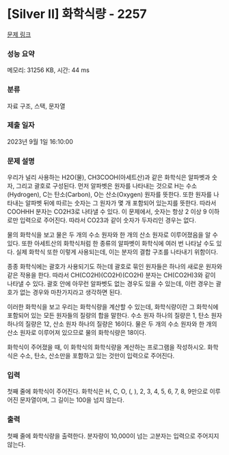 # [Silver II] 화학식량 - 2257 

[문제 링크](https://www.acmicpc.net/problem/2257) 

### 성능 요약

메모리: 31256 KB, 시간: 44 ms

### 분류

자료 구조, 스택, 문자열

### 제출 일자

2023년 9월 1일 16:10:00

### 문제 설명

<p>우리가 널리 사용하는 H2O(물), CH3COOH(아세트산)과 같은 화학식은 알파벳과 숫자, 그리고 괄호로 구성된다. 먼저 알파벳은 원자를 나타내는 것으로 H는 수소(Hydrogen), C는 탄소(Carbon), O는 산소(Oxygen) 원자를 뜻한다. 또한 원자를 나타내는 알파벳 뒤에 따르는 숫자는 그 원자가 몇 개 포함되어 있는지를 뜻한다. 따라서 COOHHH 분자는 CO2H3로 나타낼 수 있다. 이 문제에서, 숫자는 항상 2 이상 9 이하로만 입력으로 주어진다. 따라서 CO23과 같이 숫자가 두자리인 경우는 없다.</p>

<p>물의 화학식을 보고 물은 두 개의 수소 원자와 한 개의 산소 원자로 이루어졌음을 알 수 있다. 또한 아세트산의 화학식처럼 한 종류의 알파벳이 화학식에 여러 번 나타날 수도 있다. 실제 화학식 또한 이렇게 사용되는데, 이는 분자의 결합 구조를 나타내기 위함이다.</p>

<p>종종 화학식에는 괄호가 사용되기도 하는데 괄호로 묶인 원자들은 하나의 새로운 원자와 같은 작용을 한다. 따라서 CH(CO2H)(CO2H)(CO2H) 분자는 CH(CO2H)3와 같이 나타낼 수 있다. 괄호 안에 아무런 알파벳도 없는 경우도 있을 수 있는데, 이런 경우는 괄호가 없는 경우와 마찬가지라고 생각하면 된다.</p>

<p>이러한 화학식을 보고 우리는 화학식량을 계산할 수 있는데, 화학식량이란 그 화학식에 포함되어 있는 모든 원자들의 질량의 합을 말한다. 수소 원자 하나의 질량은 1, 탄소 원자 하나의 질량은 12, 산소 원자 하나의 질량은 16이다. 물은 두 개의 수소 원자와 한 개의 산소 원자로 이루어져 있으므로 물의 화학식량은 18이다.</p>

<p>화학식이 주어졌을 때, 이 화학식의 화학식량을 계산하는 프로그램을 작성하시오. 화학식은 수소, 탄소, 산소만을 포함하고 있는 것만이 입력으로 주어진다.</p>

### 입력 

 <p>첫째 줄에 화학식이 주어진다. 화학식은 H, C, O, (, ), 2, 3, 4, 5, 6, 7, 8, 9만으로 이루어진 문자열이며, 그 길이는 100을 넘지 않는다.</p>

### 출력 

 <p>첫째 줄에 화학식량을 출력한다. 분자량이 10,000이 넘는 고분자는 입력으로 주어지지 않는다.</p>

